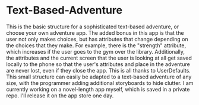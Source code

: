 # Text-Based-Adventure

This is the basic structure for a sophisticated text-based adventure, or choose your own adventure app. The added bonus in this app is that the user not only makes choices, but has attributes that change depending on the choices that they make. For example, there is the "strength" attribute, which increases if the user goes to the gym over the library. Additionally, the attributes and the current screen that the user is looking at all get saved locally to the phone so that the user's attributes and place in the adventure are never lost, even if they close the app. This is all thanks to UserDefaults. This small structure can easily be adapted to a text-based adventure of any size, with the programmer adding additional storyboards to hide clutter. I am currently working on a novel-length app myself, which is saved in a private repo. I'll release it on the app store one day.
